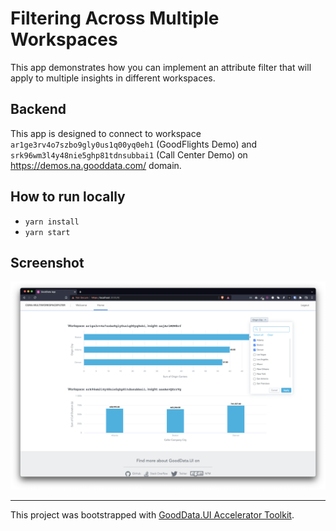 # Filtering Across Multiple Workspaces

This app demonstrates how you can implement an attribute filter that will apply to multiple insights in different workspaces.

## Backend

This app is designed to connect to workspace `ar1ge3rv4o7szbo9gly0us1q00yq0eh1` (GoodFlights Demo) and `srk96wm3l4y48nie5ghp81tdnsubbai1` (Call Center Demo) on https://demos.na.gooddata.com/ domain.

## How to run locally

* `yarn install`
* `yarn start`

## Screenshot

![home](public/home.png)

---

This project was bootstrapped with [GoodData.UI Accelerator Toolkit](https://sdk.gooddata.com/gooddata-ui/docs/create_new_application.html).
